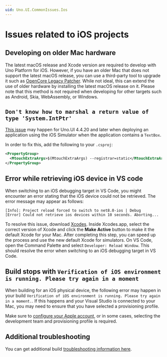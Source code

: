 ```yaml
---
uid: Uno.UI.CommonIssues.Ios
---
```


# Issues related to iOS projects

## Developing on older Mac hardware

The latest macOS release and Xcode version are required to develop with Uno Platform for iOS. However, if you have an older Mac that does not support the latest macOS release, you can use a third-party tool to upgrade it such as [OpenCore Legacy Patcher](https://dortania.github.io/OpenCore-Legacy-Patcher/). While not ideal, this can extend the use of older hardware by installing the latest macOS release on it. Please note that this method is not required when developing for other targets such as Android, Skia, WebAssembly, or Windows.

## `Don't know how to marshal a return value of type 'System.IntPtr'`

[This issue](https://github.com/unoplatform/uno/issues/9430) may happen for Uno.UI 4.4.20 and later when deploying an application using the iOS Simulator when the application contains a `TextBox`.

In order to fix this, add the following to your `.csproj`:

```xml
<PropertyGroup>
  <MtouchExtraArgs>$(MtouchExtraArgs) --registrar=static</MtouchExtraArgs>
</PropertyGroup>
```

## Error while retrieving iOS device in VS code

When switching to an iOS debugging target in VS Code, you might encounter an error stating that the iOS device could not be retrieved. The error message may appear as follows:

```error
[Info]: Project reload forced to switch to net8.0-ios | Debug
[Error] Could not retrieve ios devices within 10 seconds. Aborting...
```

To resolve this issue, download [Xcodes](https://www.xcodes.app). Inside Xcodes.app, select the correct version of Xcode and click the **Make Active** button to make it the default Xcode for your Mac. After completing this step, you can speed up the process and use the new default Xcode for simulators. On VS Code, open the Command Palette and select `Developer: Reload Window`. This should resolve the error when switching to an iOS debugging target in VS Code.

## Build stops with `Verification of iOS environment is running. Please try again in a moment`

When building for an iOS physical device, the following error may happen in your build `Verification of iOS environment is running. Please try again in a moment.`. If this happens and your Visual Studio is connected to your Mac, you may need to ensure that you have selected a provisioning profile.

Make sure to [configure your Apple account](https://learn.microsoft.com/en-us/dotnet/maui/ios/device-provisioning/automatic-provisioning?view=net-maui-9.0#enable-automatic-provisioning), or in some cases, selecting the development team and provisioning profile is required.

## Additional troubleshooting

You can get additional build [troubleshooting information here](uno-builds-troubleshooting.md).
